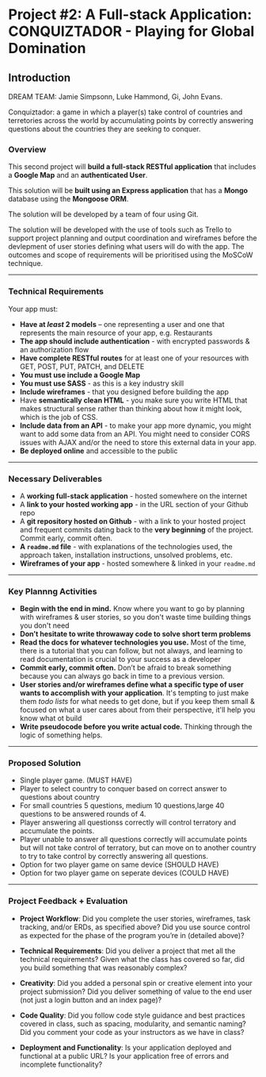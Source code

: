 # Project #2: A Full-stack Application:                                                         CONQUIZTADOR - Playing for Global Domination


## Introduction

DREAM TEAM: Jamie Simpsonn, Luke Hammond, Gi, John Evans.

Conquiztador: a game in which a player(s) take control of countries and terretories across the world by accumulating points by correctly answering questions about the countries they are seeking to conquer.



### Overview

This second project will **build a full-stack RESTful application** that includes a **Google Map** and an **authenticated User**.

This solution will be **built using an Express application** that has a **Mongo** database using the **Mongoose ORM**.

The solution will be developed by a team of four using Git. 

The solution will be developed with the use of tools such as Trello to support project planning and output coordination and wireframes before the devlepment of user stories defining what users will do with the app. The outcomes and scope of requirements will be prioritised using the MoSCoW technique.


---

### Technical Requirements

Your app must:

* **Have at _least_ 2 models** – one representing a user and one that represents the main resource of your app, e.g. Restaurants
* **The app should include authentication** - with encrypted passwords & an authorization flow
* **Have complete RESTful routes** for at least one of your resources with GET, POST, PUT, PATCH, and DELETE
* **You must use include a Google Map**
* **You must use SASS** - as this is a key industry skill
* **Include wireframes** - that you designed before building the app
* Have **semantically clean HTML** - you make sure you write HTML that makes structural sense rather than thinking about how it might look, which is the job of CSS.
* **Include data from an API** - to make your app more dynamic, you might want to add some data from an API. You might need to consider CORS issues with AJAX and/or the need to store this external data in your app.
* **Be deployed online** and accessible to the public
---

### Necessary Deliverables

* A **working full-stack application** - hosted somewhere on the internet
* A **link to your hosted working app** - in the URL section of your Github repo
* A **git repository hosted on Github** - with a link to your hosted project and frequent commits dating back to the **very beginning** of the project. Commit early, commit often.
* **A `readme.md` file** - with explanations of the technologies used, the approach taken, installation instructions, unsolved problems, etc.
* **Wireframes of your app** - hosted somewhere & linked in your `readme.md`

---

### Key Plannng Activities

* **Begin with the end in mind.** Know where you want to go by planning with wireframes & user stories, so you don't waste time building things you don't need
* **Don’t hesitate to write throwaway code to solve short term problems**
* **Read the docs for whatever technologies you use.** Most of the time, there is a tutorial that you can follow, but not always, and learning to read documentation is crucial to your success as a developer
* **Commit early, commit often.** Don’t be afraid to break something because you can always go back in time to a previous version.
* **User stories and/or wireframes define what a specific type of user wants to accomplish with your application**. It's tempting to just make them _todo lists_ for what needs to get done, but if you keep them small & focused on what a user cares about from their perspective, it'll help you know what ot build
* **Write pseudocode before you write actual code.** Thinking through the logic of something helps.

---

### Proposed Solution

* Single player game. (MUST HAVE)
* Player to select country to conquer based on correct answer to questions about country
* For small countries 5 questions, medium 10 questions,large 40 questions to be answered rounds of 4.
* Player answering all questionss correctly will control terratory and accumulate the points.
* Player unable to answer all questions correctly will accumulate points but will not take control of terratory, but can move on to another country to try to take control by correctly answering all questions.
* Option for two player game on same device (SHOULD HAVE)
* Option for two player game on seperate devices (COULD HAVE) 

---

### Project Feedback + Evaluation

* __Project Workflow__: Did you complete the user stories, wireframes, task tracking, and/or ERDs, as specified above? Did you use source control as expected for the phase of the program you’re in (detailed above)?

* __Technical Requirements__: Did you deliver a project that met all the technical requirements? Given what the class has covered so far, did you build something that was reasonably complex?

* __Creativity__: Did you added a personal spin or creative element into your project submission? Did you deliver something of value to the end user (not just a login button and an index page)?

* __Code Quality__: Did you follow code style guidance and best practices covered in class, such as spacing, modularity, and semantic naming? Did you comment your code as your instructors as we have in class?

* __Deployment and Functionality__: Is your application deployed and functional at a public URL? Is your application free of errors and incomplete functionality?

